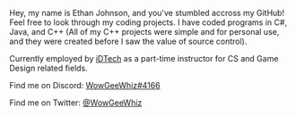 Hey, my name is Ethan Johnson, and you've stumbled accross my GitHub!
Feel free to look through my coding projects.
I have coded programs in C#, Java, and C++ (All of my C++ projects were simple and for personal use, and they were created before I saw the value of source control).

Currently employed by [iDTech](https://www.idtech.com) as a part-time instructor for CS and Game Design related fields.

Find me on Discord: [WowGeeWhiz#4166](https://discord.com/channels/WowGeeWhiz#4166)

Find me on Twitter: [@WowGeeWhiz](https://twitter.com/WowGeeWhiz)
